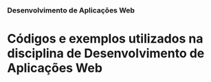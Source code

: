 ### Desenvolvimento de Aplicações Web

# Códigos e exemplos utilizados na disciplina de Desenvolvimento de Aplicações Web
